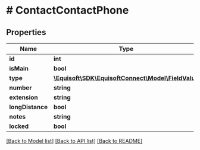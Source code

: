 # # ContactContactPhone

## Properties

Name | Type | Description | Notes
------------ | ------------- | ------------- | -------------
**id** | **int** |  | [optional]
**isMain** | **bool** |  | [optional]
**type** | [**\Equisoft\SDK\EquisoftConnect\Model\FieldValue**](FieldValue.md) |  | [optional]
**number** | **string** |  | [optional]
**extension** | **string** |  | [optional]
**longDistance** | **bool** |  | [optional]
**notes** | **string** |  | [optional]
**locked** | **bool** |  | [optional]

[[Back to Model list]](../../README.md#models) [[Back to API list]](../../README.md#endpoints) [[Back to README]](../../README.md)
